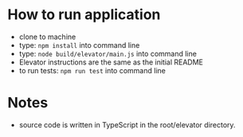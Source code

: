 # How to run application

- clone to machine
- type: `npm install` into command line
- type: `node build/elevator/main.js` into command line
- Elevator instructions are the same as the initial README
- to run tests: `npm run test` into command line

# Notes
- source code is written in TypeScript in the root/elevator directory. 
